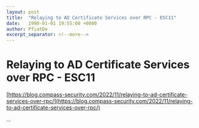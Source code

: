 ```yaml
---
layout: post
title:  "Relaying to AD Certificate Services over RPC - ESC11"
date:   1990-01-01 19:55:00 +0000
author: PfiatDe
excerpt_separator: <!--more-->
---
```


# Relaying to AD Certificate Services over RPC - ESC11

[https://blog.compass-security.com/2022/11/relaying-to-ad-certificate-services-over-rpc/](https://blog.compass-security.com/2022/11/relaying-to-ad-certificate-services-over-rpc/)

...
<!--more-->
